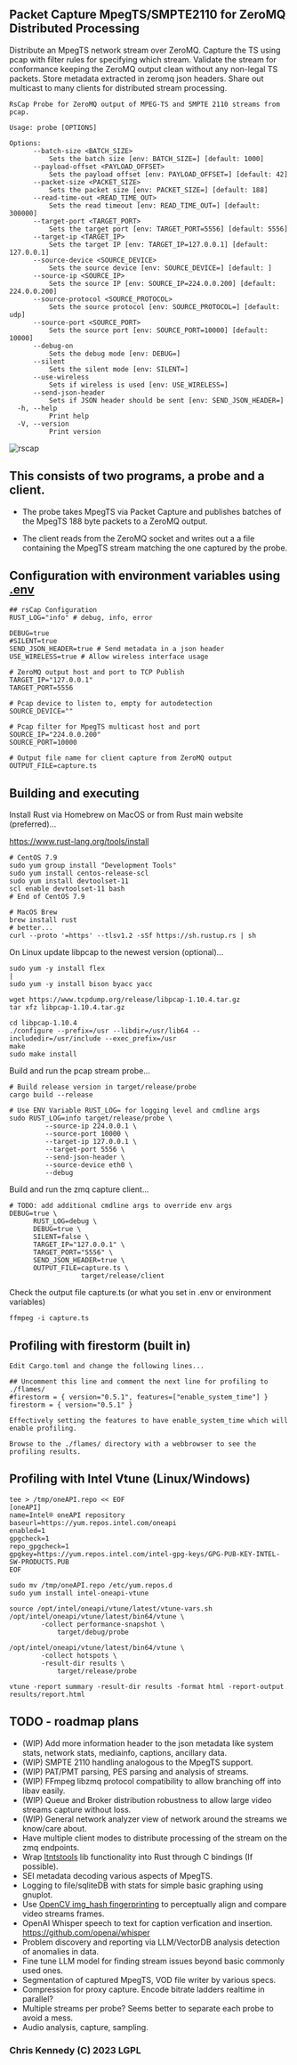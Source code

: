 ## Packet Capture MpegTS/SMPTE2110 for ZeroMQ Distributed Processing

Distribute an MpegTS network stream over ZeroMQ. Capture
the TS using pcap with filter rules for specifying
which stream. Validate the stream for conformance
keeping the ZeroMQ output clean without any non-legal
TS packets. Store metadata extracted in zeromq json headers.
Share out multicast to many clients for distributed stream processing.

```
RsCap Probe for ZeroMQ output of MPEG-TS and SMPTE 2110 streams from pcap.

Usage: probe [OPTIONS]

Options:
      --batch-size <BATCH_SIZE>
          Sets the batch size [env: BATCH_SIZE=] [default: 1000]
      --payload-offset <PAYLOAD_OFFSET>
          Sets the payload offset [env: PAYLOAD_OFFSET=] [default: 42]
      --packet-size <PACKET_SIZE>
          Sets the packet size [env: PACKET_SIZE=] [default: 188]
      --read-time-out <READ_TIME_OUT>
          Sets the read timeout [env: READ_TIME_OUT=] [default: 300000]
      --target-port <TARGET_PORT>
          Sets the target port [env: TARGET_PORT=5556] [default: 5556]
      --target-ip <TARGET_IP>
          Sets the target IP [env: TARGET_IP=127.0.0.1] [default: 127.0.0.1]
      --source-device <SOURCE_DEVICE>
          Sets the source device [env: SOURCE_DEVICE=] [default: ]
      --source-ip <SOURCE_IP>
          Sets the source IP [env: SOURCE_IP=224.0.0.200] [default: 224.0.0.200]
      --source-protocol <SOURCE_PROTOCOL>
          Sets the source protocol [env: SOURCE_PROTOCOL=] [default: udp]
      --source-port <SOURCE_PORT>
          Sets the source port [env: SOURCE_PORT=10000] [default: 10000]
      --debug-on
          Sets the debug mode [env: DEBUG=]
      --silent
          Sets the silent mode [env: SILENT=]
      --use-wireless
          Sets if wireless is used [env: USE_WIRELESS=]
      --send-json-header
          Sets if JSON header should be sent [env: SEND_JSON_HEADER=]
  -h, --help
          Print help
  -V, --version
          Print version
```

![rscap](https://storage.googleapis.com/gaib/2/rscap/rscap.png)

## This consists of two programs, a probe and a client.

- The probe takes MpegTS via Packet Capture and publishes
batches of the MpegTS 188 byte packets to a ZeroMQ output.

- The client reads from the ZeroMQ socket and writes out a
a file containing the MpegTS stream matching the one
captured by the probe.

## Configuration with environment variables using [.env](.env.example)

```text
## rsCap Configuration
RUST_LOG="info" # debug, info, error

DEBUG=true
#SILENT=true
SEND_JSON_HEADER=true # Send metadata in a json header
USE_WIRELESS=true # Allow wireless interface usage

# ZeroMQ output host and port to TCP Publish
TARGET_IP="127.0.0.1"
TARGET_PORT=5556

# Pcap device to listen to, empty for autodetection
SOURCE_DEVICE=""

# Pcap filter for MpegTS multicast host and port
SOURCE_IP="224.0.0.200"
SOURCE_PORT=10000

# Output file name for client capture from ZeroMQ output
OUTPUT_FILE=capture.ts
```

## Building and executing

Install Rust via Homebrew on MacOS or from Rust main website (preferred)...

<https://www.rust-lang.org/tools/install>

```text
# CentOS 7.9
sudo yum group install "Development Tools"
sudo yum install centos-release-scl
sudo yum install devtoolset-11
scl enable devtoolset-11 bash
# End of CentOS 7.9

# MacOS Brew
brew install rust
# better...
curl --proto '=https' --tlsv1.2 -sSf https://sh.rustup.rs | sh
```

On Linux update libpcap to the newest version (optional)...

```text
sudo yum -y install flex                                                                                                                                       |
sudo yum -y install bison byacc yacc

wget https://www.tcpdump.org/release/libpcap-1.10.4.tar.gz
tar xfz libpcap-1.10.4.tar.gz

cd libpcap-1.10.4
./configure --prefix=/usr --libdir=/usr/lib64 --includedir=/usr/include --exec_prefix=/usr
make
sudo make install
```

Build and run the pcap stream probe...

```text
# Build release version in target/release/probe
cargo build --release

# Use ENV Variable RUST_LOG= for logging level and cmdline args
sudo RUST_LOG=info target/release/probe \
         --source-ip 224.0.0.1 \
         --source-port 10000 \
         --target-ip 127.0.0.1 \
         --target-port 5556 \
         --send-json-header \
         --source-device eth0 \
         --debug

```

Build and run the zmq capture client...

```text
# TODO: add additional cmdline args to override env args
DEBUG=true \
      RUST_LOG=debug \
      DEBUG=true \
      SILENT=false \
      TARGET_IP="127.0.0.1" \
      TARGET_PORT="5556" \
      SEND_JSON_HEADER=true \
      OUTPUT_FILE=capture.ts \
                  target/release/client
```

Check the output file capture.ts (or what you set in .env or environment variables)

```text
ffmpeg -i capture.ts
```

## Profiling with firestorm (built in)

```
Edit Cargo.toml and change the following lines...

## Uncomment this line and comment the next line for profiling to ./flames/
#firestorm = { version="0.5.1", features=["enable_system_time"] }
firestorm = { version="0.5.1" }

Effectively setting the features to have enable_system_time which will enable profiling.

Browse to the ./flames/ directory with a webbrowser to see the profiling results.
```

## Profiling with Intel Vtune (Linux/Windows)

```
tee > /tmp/oneAPI.repo << EOF
[oneAPI]
name=Intel® oneAPI repository
baseurl=https://yum.repos.intel.com/oneapi
enabled=1
gpgcheck=1
repo_gpgcheck=1
gpgkey=https://yum.repos.intel.com/intel-gpg-keys/GPG-PUB-KEY-INTEL-SW-PRODUCTS.PUB
EOF

sudo mv /tmp/oneAPI.repo /etc/yum.repos.d
sudo yum install intel-oneapi-vtune

source /opt/intel/oneapi/vtune/latest/vtune-vars.sh
/opt/intel/oneapi/vtune/latest/bin64/vtune \
        -collect performance-snapshot \
            target/debug/probe

/opt/intel/oneapi/vtune/latest/bin64/vtune \
        -collect hotspots \
        -result-dir results \
            target/release/probe

vtune -report summary -result-dir results -format html -report-output results/report.html
```

## TODO - roadmap plans

- (WIP) Add more information header to the json metadata like system stats, network stats, mediainfo, captions, ancillary data.
- (WIP) SMPTE 2110 handling analogous to the MpegTS support.
- (WIP) PAT/PMT parsing, PES parsing and analysis of streams.
- (WIP) FFmpeg libzmq protocol compatibility to allow branching off into libav easily.
- (WIP) Queue and Broker distribution robustness to allow large video streams capture without loss.
- (WIP) General network analyzer view of network around the streams we know/care about.
- Have multiple client modes to distribute processing of the stream on the zmq endpoints.
- Wrap [ltntstools](https://github.com/LTNGlobal-opensource/libltntstools) lib functionality into Rust through C bindings (If possible).
- SEI metadata decoding various aspects of MpegTS.
- Logging to file/sqliteDB with stats for simple basic graphing using gnuplot.
- Use [OpenCV img_hash fingerprinting](https://docs.opencv.org/3.4/d4/d93/group__img__hash.html#ga5eeee1e27bc45caffe3b529ab42568e3) to perceptually align and compare video streams frames.
- OpenAI Whisper speech to text for caption verfication and insertion. <https://github.com/openai/whisper>
- Problem discovery and reporting via LLM/VectorDB analysis detection of anomalies in data.
- Fine tune LLM model for finding stream issues beyond basic commonly used ones.
- Segmentation of captured MpegTS, VOD file writer by various specs.
- Compression for proxy capture. Encode bitrate ladders realtime in parallel?
- Multiple streams per probe? Seems better to separate each probe to avoid a mess.
- Audio analysis, capture, sampling.

### Chris Kennedy (C) 2023 LGPL

